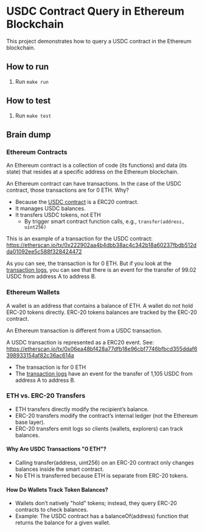 # USDC Contract Query in Ethereum Blockchain

This project demonstrates how to query a USDC contract in the Ethereum blockchain.

## How to run

1. Run `make run`

## How to test

1. Run `make test`

## Brain dump

### Ethereum Contracts

An Ethereum contract is a collection of code (its functions) and data (its state) that resides at a specific address on the Ethereum blockchain.

An Ethereum contract can have transactions. In the case of the USDC contract, those transactions are for 0 ETH. Why?
* Because the [USDC contract](https://etherscan.io/address/0xa0b86991c6218b36c1d19d4a2e9eb0ce3606eb48) is a ERC20 contract.
* It manages USDC balances.
* It transfers USDC tokens, not ETH
  * By trigger smart contract function calls, e.g., `transfer(address, uint256)`


This is an example of a transaction for the USDC contract: https://etherscan.io/tx/0x222902aa4b4dbb38ac4c342b18a60237fbdb512dda01092ee5c588f328424472

As you can see, the transaction is for 0 ETH. But if you look at the [transaction logs](https://etherscan.io/tx/0x222902aa4b4dbb38ac4c342b18a60237fbdb512dda01092ee5c588f328424472#eventlog), you can see that there is an event for the transfer of 99.02 USDC from address A to address B.

### Ethereum Wallets

A wallet is an address that contains a balance of ETH.
A wallet do not hold ERC-20 tokens directly.
ERC-20 tokens balances are tracked by the ERC-20 contract.

An Ethereum transaction is different from a USDC transaction.

A USDC transaction is represented as a ERC20 event.
See: https://etherscan.io/tx/0x06ea48bf428a77dfb18e96cbf7746bfbcd355ddaf6398933154af82c36ac614a
* The transaction is for 0 ETH
* The [transaction logs](https://etherscan.io/tx/0x06ea48bf428a77dfb18e96cbf7746bfbcd355ddaf6398933154af82c36ac614a#eventlog) have an event for the transfer of 1,105 USDC from address A to address B.

### ETH vs. ERC-20 Transfers

* ETH transfers directly modify the recipient’s balance.
* ERC-20 transfers modify the contract’s internal ledger (not the Ethereum base layer).
* ERC-20 transfers emit logs so clients (wallets, explorers) can track balances.

#### Why Are USDC Transactions "0 ETH"?

* Calling transfer(address, uint256) on an ERC-20 contract only changes balances inside the smart contract.
* No ETH is transferred because ETH is separate from ERC-20 tokens.

#### How Do Wallets Track Token Balances?

* Wallets don’t natively "hold" tokens; instead, they query ERC-20 contracts to check balances.
* Example: The USDC contract has a balanceOf(address) function that returns the balance for a given wallet.
